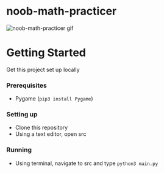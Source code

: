 # noob-math-practicer
![noob-math-practicer gif](https://i.imgur.com/5EaKqoc.gif)

# Getting Started
Get this project set up locally
### Prerequisites
* Pygame (`pip3 install Pygame`)
### Setting up
* Clone this repository
* Using a text editor, open src
### Running
* Using terminal, navigate to src and type `python3 main.py`
